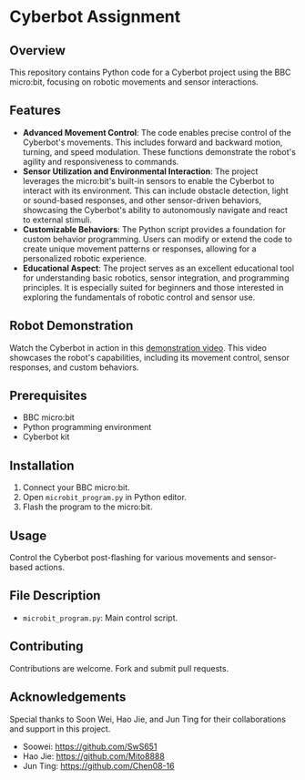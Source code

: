 # Cyberbot Assignment

## Overview
This repository contains Python code for a Cyberbot project using the BBC micro:bit, focusing on robotic movements and sensor interactions.

## Features
- **Advanced Movement Control**: The code enables precise control of the Cyberbot's movements. This includes forward and backward motion, turning, and speed modulation. These functions demonstrate the robot's agility and responsiveness to commands.
- **Sensor Utilization and Environmental Interaction**: The project leverages the micro:bit's built-in sensors to enable the Cyberbot to interact with its environment. This can include obstacle detection, light or sound-based responses, and other sensor-driven behaviors, showcasing the Cyberbot's ability to autonomously navigate and react to external stimuli.
- **Customizable Behaviors**: The Python script provides a foundation for custom behavior programming. Users can modify or extend the code to create unique movement patterns or responses, allowing for a personalized robotic experience.
- **Educational Aspect**: The project serves as an excellent educational tool for understanding basic robotics, sensor integration, and programming principles. It is especially suited for beginners and those interested in exploring the fundamentals of robotic control and sensor use.

## Robot Demonstration
Watch the Cyberbot in action in this [demonstration video](https://uowmalaysia-my.sharepoint.com/:v:/g/personal/0204819_student_uow_edu_my/EYGMfbeKgt9Bvt0SdCG4MQgBPEh9UI99DiRlBEQcGuZlNg?e=hBwAzR). This video showcases the robot's capabilities, including its movement control, sensor responses, and custom behaviors.

## Prerequisites
- BBC micro:bit
- Python programming environment
- Cyberbot kit

## Installation
1. Connect your BBC micro:bit.
2. Open `microbit_program.py` in Python editor.
3. Flash the program to the micro:bit.

## Usage
Control the Cyberbot post-flashing for various movements and sensor-based actions.

## File Description
- `microbit_program.py`: Main control script.

## Contributing
Contributions are welcome. Fork and submit pull requests.

## Acknowledgements
Special thanks to Soon Wei, Hao Jie, and Jun Ting for their collaborations and support in this project.
- Soowei: https://github.com/SwS651
- Hao Jie: https://github.com/Mito8888
- Jun Ting: https://github.com/Chen08-16

